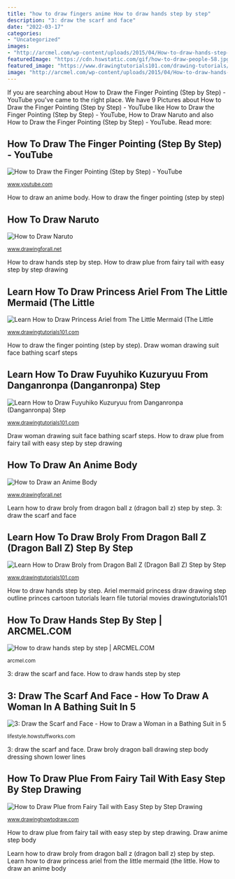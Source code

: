 ```yaml
---
title: "how to draw fingers anime How to draw hands step by step"
description: "3: draw the scarf and face"
date: "2022-03-17"
categories:
- "Uncategorized"
images:
- "http://arcmel.com/wp-content/uploads/2015/04/How-to-draw-hands-step-by-step-3.jpg"
featuredImage: "https://cdn.hswstatic.com/gif/how-to-draw-people-58.jpg"
featured_image: "https://www.drawingtutorials101.com/drawing-tutorials/Anime-and-Manga/Dragon-Ball-Z/broly/how-to-draw-Broly-from-Dragon-Ball-Z-step-15.png"
image: "http://arcmel.com/wp-content/uploads/2015/04/How-to-draw-hands-step-by-step-3.jpg"
---
```


If you are searching about How to Draw the Finger Pointing (Step by Step) - YouTube you've came to the right place. We have 9 Pictures about How to Draw the Finger Pointing (Step by Step) - YouTube like How to Draw the Finger Pointing (Step by Step) - YouTube, How to Draw Naruto and also How to Draw the Finger Pointing (Step by Step) - YouTube. Read more:

## How To Draw The Finger Pointing (Step By Step) - YouTube

![How to Draw the Finger Pointing (Step by Step) - YouTube](https://i.ytimg.com/vi/gvZnaUatPSU/maxresdefault.jpg "Finger sketch draw hand pointing step sketches gestures expression")

<small>www.youtube.com</small>

How to draw an anime body. How to draw the finger pointing (step by step)

## How To Draw Naruto

![How to Draw Naruto](https://www.drawingforall.net/wp-content/uploads/2016/08/naruto-drawing-663x1024.jpg "Ariel mermaid princess draw drawing step outline princes cartoon tutorials learn file tutorial movies drawingtutorials101")

<small>www.drawingforall.net</small>

How to draw hands step by step. How to draw plue from fairy tail with easy step by step drawing

## Learn How To Draw Princess Ariel From The Little Mermaid (The Little

![Learn How to Draw Princess Ariel from The Little Mermaid (The Little](https://www.drawingtutorials101.com/drawing-tutorials/Cartoon-Movies/The-Little-Mermaid/princess-ariel/how-to-draw-Princess-Ariel-from-The-Little-Mermaid-step-11.png "Draw broly dragon ball drawing step body dressing shown lower lines")

<small>www.drawingtutorials101.com</small>

How to draw the finger pointing (step by step). Draw woman drawing suit face bathing scarf steps

## Learn How To Draw Fuyuhiko Kuzuryuu From Danganronpa (Danganronpa) Step

![Learn How to Draw Fuyuhiko Kuzuryuu from Danganronpa (Danganronpa) Step](https://www.drawingtutorials101.com/drawing-tutorials/Anime-and-Manga/Danganronpa/fuyuhiko-kuzuryuu/how-to-draw-Fuyuhiko-Kuzuryuu-from-Danganronpa-step-11.png "Learn how to draw fuyuhiko kuzuryuu from danganronpa (danganronpa) step")

<small>www.drawingtutorials101.com</small>

Draw woman drawing suit face bathing scarf steps. How to draw plue from fairy tail with easy step by step drawing

## How To Draw An Anime Body

![How to Draw an Anime Body](https://www.drawingforall.net/wp-content/uploads/2019/04/7-How-to-draw-an-anime-body-step-by-step.jpg "Step draw hands arcmel")

<small>www.drawingforall.net</small>

Learn how to draw broly from dragon ball z (dragon ball z) step by step. 3: draw the scarf and face

## Learn How To Draw Broly From Dragon Ball Z (Dragon Ball Z) Step By Step

![Learn How to Draw Broly from Dragon Ball Z (Dragon Ball Z) Step by Step](https://www.drawingtutorials101.com/drawing-tutorials/Anime-and-Manga/Dragon-Ball-Z/broly/how-to-draw-Broly-from-Dragon-Ball-Z-step-15.png "How to draw an anime body")

<small>www.drawingtutorials101.com</small>

How to draw hands step by step. Ariel mermaid princess draw drawing step outline princes cartoon tutorials learn file tutorial movies drawingtutorials101

## How To Draw Hands Step By Step | ARCMEL.COM

![How to draw hands step by step | ARCMEL.COM](http://arcmel.com/wp-content/uploads/2015/04/How-to-draw-hands-step-by-step-3.jpg "Learn how to draw broly from dragon ball z (dragon ball z) step by step")

<small>arcmel.com</small>

3: draw the scarf and face. How to draw hands step by step

## 3: Draw The Scarf And Face - How To Draw A Woman In A Bathing Suit In 5

![3: Draw the Scarf and Face - How to Draw a Woman in a Bathing Suit in 5](https://cdn.hswstatic.com/gif/how-to-draw-people-58.jpg "Drawingforall uzumaki stepan ayvazyan")

<small>lifestyle.howstuffworks.com</small>

3: draw the scarf and face. Draw broly dragon ball drawing step body dressing shown lower lines

## How To Draw Plue From Fairy Tail With Easy Step By Step Drawing

![How to Draw Plue from Fairy Tail with Easy Step by Step Drawing](https://www.drawinghowtodraw.com/stepbystepdrawinglessons/wp-content/uploads/2012/04/step-08.png "3: draw the scarf and face")

<small>www.drawinghowtodraw.com</small>

How to draw plue from fairy tail with easy step by step drawing. Draw anime step body

Learn how to draw broly from dragon ball z (dragon ball z) step by step. Learn how to draw princess ariel from the little mermaid (the little. How to draw an anime body
